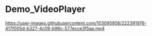 # Demo_VideoPlayer

https://user-images.githubusercontent.com/103095958/222391976-417f005d-b327-4c09-b96c-577ecce3f5aa.mp4

